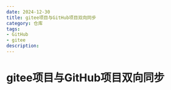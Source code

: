 ```yaml
---
date: 2024-12-30
title: gitee项目与GitHub项目双向同步
category: 仓库
tags:
- GitHub
- gitee
description: 
---
```


# gitee项目与GitHub项目双向同步
